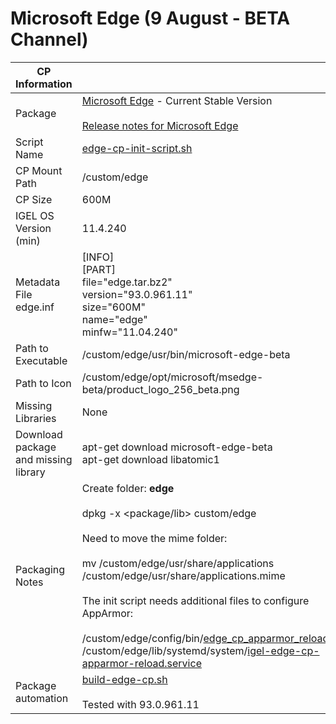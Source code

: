 # Microsoft Edge (9 August - BETA Channel)

|  CP Information |            |
|-----------------|------------|
| Package | [Microsoft Edge](https://www.microsoftedgeinsider.com/en-us/download?platform=linux-deb) - Current Stable Version <br /><br /> [Release notes for Microsoft Edge](https://docs.microsoft.com/en-us/deployedge/microsoft-edge-relnote-beta-channel) |
| Script Name | [edge-cp-init-script.sh](edge-cp-init-script.sh) |
| CP Mount Path | /custom/edge |
| CP Size | 600M |
| IGEL OS Version (min) | 11.4.240 |
| Metadata File <br /> edge.inf | [INFO] <br /> [PART] <br /> file="edge.tar.bz2" <br /> version="93.0.961.11" <br /> size="600M" <br /> name="edge" <br /> minfw="11.04.240" |
| Path to Executable | /custom/edge/usr/bin/microsoft-edge-beta |
| Path to Icon | /custom/edge/opt/microsoft/msedge-beta/product_logo_256_beta.png |
| Missing Libraries | None |
| Download package and missing library | apt-get download microsoft-edge-beta <br /> apt-get download libatomic1 |
| Packaging Notes | Create folder: **edge** <br /><br /> dpkg -x <package/lib> custom/edge <br /><br /> Need to move the mime folder: <br /><br />mv /custom/edge/usr/share/applications /custom/edge/usr/share/applications.mime <br /><br />The init script needs additional files to configure AppArmor: <br /><br /> /custom/edge/config/bin/[edge_cp_apparmor_reload](edge_cp_apparmor_reload) <br /> /custom/edge/lib/systemd/system/[igel-edge-cp-apparmor-reload.service](igel-edge-cp-apparmor-reload.service) |
| Package automation | [build-edge-cp.sh](build-edge-cp.sh) <br /><br /> Tested with 93.0.961.11 |
